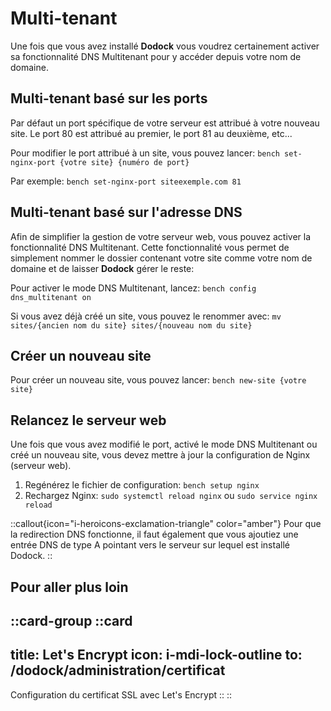 # Multi-tenant

Une fois que vous avez installé **Dodock** vous voudrez certainement activer sa fonctionnalité DNS Multitenant pour y accéder depuis votre nom de domaine.

## Multi-tenant basé sur les ports

Par défaut un port spécifique de votre serveur est attribué à votre nouveau site.
Le port 80 est attribué au premier, le port 81 au deuxième, etc...

Pour modifier le port attribué à un site, vous pouvez lancer:
`bench set-nginx-port {votre site} {numéro de port}`

Par exemple:
`bench set-nginx-port siteexemple.com 81`


## Multi-tenant basé sur l'adresse DNS

Afin de simplifier la gestion de votre serveur web, vous pouvez activer la fonctionnalité DNS Multitenant.
Cette fonctionnalité vous permet de simplement nommer le dossier contenant votre site comme votre nom de domaine et de laisser **Dodock** gérer le reste:

Pour activer le mode DNS Multitenant, lancez:
`bench config dns_multitenant on`

Si vous avez déjà créé un site, vous pouvez le renommer avec:
`mv sites/{ancien nom du site} sites/{nouveau nom du site}`

## Créer un nouveau site

Pour créer un nouveau site, vous pouvez lancer:
`bench new-site {votre site}`

## Relancez le serveur web

Une fois que vous avez modifié le port, activé le mode DNS Multitenant ou créé un nouveau site, vous devez mettre à jour la configuration de Nginx (serveur web).

1. Regénérez le fichier de configuration: `bench setup nginx`
2. Rechargez Nginx: `sudo systemctl reload nginx` ou `sudo service nginx reload`


::callout{icon="i-heroicons-exclamation-triangle" color="amber"}
Pour que la redirection DNS fonctionne, il faut également que vous ajoutiez une entrée DNS de type A pointant vers le serveur sur lequel est installé Dodock.
::


## Pour aller plus loin

::card-group
  ::card
  ---
  title: Let's Encrypt
  icon: i-mdi-lock-outline
  to: /dodock/administration/certificat
  ---
  Configuration du certificat SSL avec Let's Encrypt
  ::
::